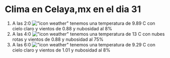 # Clima en Celaya,mx en el dia 31

1. A las 2:0 !["icon weather"](http://openweathermap.org/img/w/02n.png) tenemos una temperatura de 9.89 C con cielo claro y  vientos de 0.88 y nubosidad al 8%
1. A las 4:0 !["icon weather"](http://openweathermap.org/img/w/04n.png) tenemos una temperatura de 13 C con nubes rotas y  vientos de 0.88 y nubosidad al 75%
1. A las 6:0 !["icon weather"](http://openweathermap.org/img/w/02n.png) tenemos una temperatura de 9.29 C con cielo claro y  vientos de 1.01 y nubosidad al 8%

